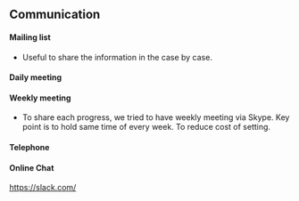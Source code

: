 ## Communication

#### Mailing list

- Useful to share the information in the case by case.

#### Daily meeting

#### Weekly meeting

- To share each progress, we tried to have weekly meeting via Skype. Key point is to hold same time of every week. To reduce cost of setting.


#### Telephone


#### Online Chat

https://slack.com/

